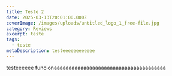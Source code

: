 ```yaml
---
title: Teste 2
date: 2025-03-13T20:01:00.000Z
coverImage: /images/uploads/untitled_logo_1_free-file.jpg
category: Reviews
excerpt: teste
tags:
  - teste
metaDescription: testeeeeeeeeeeee
---
```

testeeeeee funcionaaaaaaaaaaaaaaaaaaaaaaaaaaaaaaaaaaaaaa
